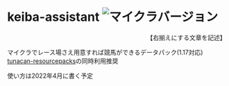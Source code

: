 # keiba-assistant ![マイクラバージョン](https://img.shields.io/badge/Minecraft%20Ver-Java%201.17-brightgreen)
<div style="text-align: right;">
【右揃えにする文章を記述】
</div>

マイクラでレース場さえ用意すれば競馬ができるデータパック(1.17対応)
[tunacan-resourcepacks](https://github.com/tunakaniri/tunacan-resourcepacks/)の同時利用推奨

使い方は2022年4月に書く予定
